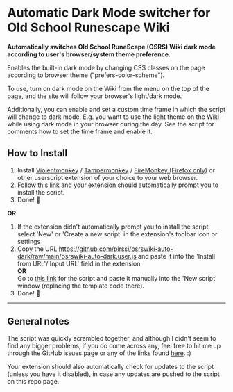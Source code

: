 # Automatic Dark Mode switcher for Old School Runescape Wiki

**Automatically switches Old School RuneScape (OSRS) Wiki dark mode according to user's browser/system theme preference.**

Enables the built-in dark mode by changing CSS classes on the page according to browser theme ("prefers-color-scheme").

To use, turn on dark mode on the Wiki from the menu on the top of the page, and the site will follow your browser's light/dark mode.

Additionally, you can enable and set a custom time frame in which the script will change to dark mode. E.g. you want to use the light theme on the Wiki while using dark mode in your browser during the day. See the script for comments how to set the time frame and enable it.

## How to Install
1. Install 
   [Violentmonkey](https://violentmonkey.github.io/) /   [Tampermonkey](https://www.tampermonkey.net/) /   [FireMonkey (Firefox only)](https://addons.mozilla.org/en-US/firefox/addon/firemonkey/)    or other userscript extension of your choice to your web browser.
2. Follow [this link](https://github.com/pirssi/osrswiki-auto-dark/raw/main/osrswiki-auto-dark.user.js) and your extension should automatically prompt you to install the script.
3. Done! 🎉

**OR**

1. If the extension didn't automatically prompt you to install the script, select 'New' or 'Create a new script' in the extension's toolbar icon or settings  
2. Copy the URL https://github.com/pirssi/osrswiki-auto-dark/raw/main/osrswiki-auto-dark.user.js and paste it into the 'Install from URL'/'Input URL' field in the extension  
 **OR**  
Go to [this link](https://github.com/pirssi/osrswiki-auto-dark/raw/main/osrswiki-auto-dark.user.js) for the script and paste it manually into the 'New script' window (replacing the template code there).
3. Done! 🎉



----


## General notes
The script was quickly scrambled together, and although I didn't seem to find any bigger problems, if you do come across any, feel free to hit me up through the GitHub issues page or any of the links found [here](https://pirss.in/). :)

Your extension should also automatically check for updates to the script (unless you have it disabled), in case any updates are pushed to the script on this repo page.   
 
